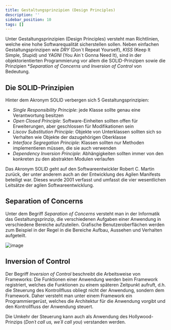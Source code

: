 ```yaml
---
title: Gestaltungsprinzipien (Design Principles)
description: ''
sidebar_position: 10
tags: []
---
```


Unter Gestaltungsprinzipien (Design Principles) versteht man Richtlinien, welche eine hohe Softwarequalität sicherstellen sollen. Neben einfachen Gestaltungsprinzipen wie _DRY_ (Don´t Repeat Yourself), _KISS_ (Keep It Simple, Stupid) und _YAGNI_
(You Ain´t Gonna Need It), sind in der objektorientierten Programmierung vor allem die SOLID-Prinzipen sowie die Prinzipien *_Separation of Concerns_ und _Inversion of Control_ von Bedeutung.

## Die SOLID-Prinzipien
Hinter dem Akronym SOLID verbergen sich 5 Gestaltungsprinzipien:
- _Single Responsibility Principle_: jede Klasse sollte genau eine Verantwortung besitzen
- _Open Closed Principle_: Software-Einheiten sollten offen für Erweiterungen, aber geschlossen für Modifikationen sein
- _Liscov Substitution Principle_: Objekte von Unterklassen sollten sich so Verhalten wie Objekte der dazugehörigen Oberklasse
- _Interface Segregation Principle_: Klassen sollten nur Methoden implementieren müssen, die sie auch verwenden
- _Dependency Inversion Principle_: Abhängigkeiten sollten immer von den konkreten zu den abstrakten Modulen verlaufen

Das Akronym SOLID geht auf den Softwareentwickler Robert C. Martin zurück, der unter anderem auch an der Entwicklung des Agilen Manifests beteiligt war. Dieses wurde 2001 verfasst und umfasst die vier wesentlichen Leitsätze der agilen Softwareentwicklung.

## Separation of Concerns
Unter dem Begriff _Separation of Concerns_ versteht man in der Informatik das Gestaltungsprinzip, die verschiedenen Aufgaben einer Anwendung in verschiedene Bereiche aufzuteilen. Grafische Benutzeroberflächen werden zum Beispiel in der Regel in die Bereiche 
Aufbau, Aussehen und Verhalten aufgeteilt.

![image](https://user-images.githubusercontent.com/47243617/209138235-87d70f98-93dd-433a-bbc4-d20bd396463f.png)

## Inversion of Control
Der Begriff _Inversion of Control_ beschreibt die Arbeitsweise von Frameworks: Die Funktionen einer Anwendung werden beim Framework registriert, welches die Funktionen zu einem späteren Zeitpunkt aufruft, d.h. die Steuerung des Kontrollfluss obliegt nicht der 
Anwendung, sondern dem Framework. Daher versteht man unter einem Framework ein Programmiergerüst, welches die Architektur für die Anwendung vorgibt und den Kontrollfluss der Anwendung steuert.

Die Umkehr der Steuerung kann auch als Anwendung des Hollywood-Prinzips (_Don´t call us, we´ll call you_) verstanden werden.
